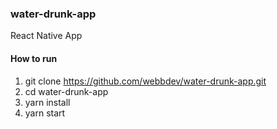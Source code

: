 ### water-drunk-app
React Native App

#### How to run
1. git clone https://github.com/webbdev/water-drunk-app.git
2. cd water-drunk-app
3. yarn install
4. yarn start
